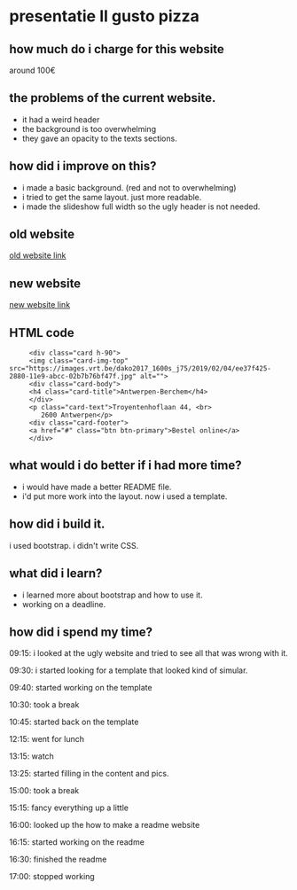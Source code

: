 # presentatie Il gusto pizza

## how much do i charge for this website

  around 100€ 

## the problems of the current website.

+ it had a weird header
+ the background is too overwhelming
+ they gave an opacity to the texts sections. 

## how did i improve on this?

+ i made a basic background. (red and not to overwhelming)
+ i tried to get the same layout. just more readable.
+ i made the slideshow full width so the ugly header is not needed.

## old website 

[old website link](http://www.ilgustopizza.be/online-eten-bestellen/)

## new website

[new website link](https://aaronrockele.github.io/guerrilla/)

## HTML code 

~~~~ 
     <div class="card h-90">
     <img class="card-img-top" src="https://images.vrt.be/dako2017_1600s_j75/2019/02/04/ee37f425-2880-11e9-abcc-02b7b76bf47f.jpg" alt="">
     <div class="card-body">
     <h4 class="card-title">Antwerpen-Berchem</h4>
     </div>
     <p class="card-text">Troyentenhoflaan 44, <br>
        2600 Antwerpen</p>
     <div class="card-footer">
     <a href="#" class="btn btn-primary">Bestel online</a>
     </div>
~~~~ 

## what would i do better if i had more time?

+ i would have made a better README file.
+ i'd put more work into the layout. now i used a template.

## how did i build it.

i used bootstrap. i didn't write CSS. 

## what did i learn?

+ i learned more about bootstrap and how to use it.
+ working on a deadline.

## how did i spend my time?

 09:15:  i looked at the ugly website and tried to see all that was wrong with it.
 
 09:30:  i started looking for a template that looked kind of simular.
 
 09:40:  started working on the template
 
 10:30:  took a break
 
 10:45:  started back on the template
 
 12:15:  went for lunch
 
 13:15:  watch
 
 13:25:  started filling in the content and pics.
 
 15:00:  took a break

 15:15:  fancy everything up a little
 
 16:00:  looked up the how to make a readme website
 
 16:15:  started working on the readme
 
 16:30:  finished the readme
 
 17:00:  stopped working
 
